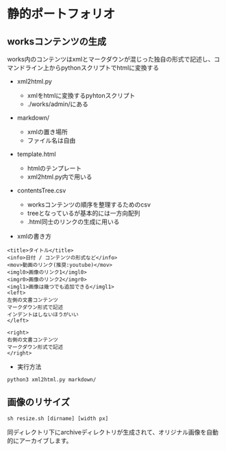 # 静的ポートフォリオ

## worksコンテンツの生成
works内のコンテンツはxmlとマークダウンが混じった独自の形式で記述し、コマンドライン上からpythonスクリプトでhtmlに変換する  

- xml2html.py
    - xmlをhtmlに変換するpyhtonスクリプト
    - ./works/admin/にある
- markdown/
    - xmlの置き場所
    - ファイル名は自由
- template.html
    - htmlのテンプレート
    - xml2html.py内で用いる
- contentsTree.csv
    - worksコンテンツの順序を整理するためのcsv
    - treeとなっているが基本的には一方向配列
    - .html同士のリンクの生成に用いる

- xmlの書き方
```
<title>タイトル</title>
<info>日付 / コンテンツの形式など</info>
<mov>動画のリンク(推奨:youtube)</mov>
<imgl0>画像のリンク1</imgl0>
<imgr0>画像のリンク2</imgr0>
<imgl1>画像は幾つでも追加できる</imgl1>
<left>
左側の文書コンテンツ
マークダウン形式で記述
インデントはしないほうがいい
</left>

<right>
右側の文書コンテンツ
マークダウン形式で記述
</right>
```


- 実行方法
```
python3 xml2html.py markdown/
```



## 画像のリサイズ
```
sh resize.sh [dirname] [width px]
```
同ディレクトリ下にarchiveディレクトリが生成されて、オリジナル画像を自動的にアーカイブします。